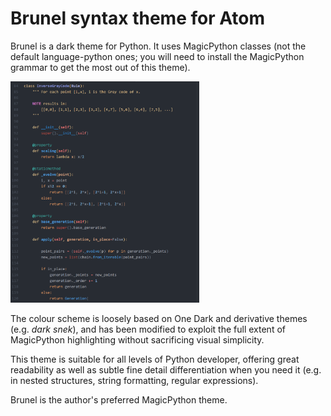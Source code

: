 # Brunel syntax theme for Atom

Brunel is a dark theme for Python. It uses MagicPython classes (not the default language-python ones; you will need to install the MagicPython grammar to get the most out of this theme).

<img title="Screenshot of sample code using Brunel" src="sample.png" width=60% />

The colour scheme is loosely based on One Dark and derivative themes (e.g. *dark snek*), and has been modified to exploit the full extent of MagicPython highlighting without sacrificing visual simplicity.

This theme is suitable for all levels of Python developer, offering great readability as well as subtle fine detail differentiation when you need it (e.g. in nested structures, string formatting, regular expressions).

Brunel is the author's preferred MagicPython theme.
